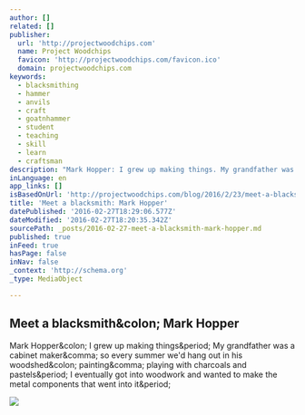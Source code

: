 ```yaml
---
author: []
related: []
publisher:
  url: 'http://projectwoodchips.com'
  name: Project Woodchips
  favicon: 'http://projectwoodchips.com/favicon.ico'
  domain: projectwoodchips.com
keywords:
  - blacksmithing
  - hammer
  - anvils
  - craft
  - goatnhammer
  - student
  - teaching
  - skill
  - learn
  - craftsman
description: "Mark Hopper: I grew up making things. My grandfather was a cabinet maker, so every summer we'd hang out in his woodshed: painting, playing with charcoals and pastels. I eventually got into woodwork and wanted to make the metal components that went into it."
inLanguage: en
app_links: []
isBasedOnUrl: 'http://projectwoodchips.com/blog/2016/2/23/meet-a-blacksmith-mark-hopper'
title: 'Meet a blacksmith: Mark Hopper'
datePublished: '2016-02-27T18:29:06.577Z'
dateModified: '2016-02-27T18:20:35.342Z'
sourcePath: _posts/2016-02-27-meet-a-blacksmith-mark-hopper.md
published: true
inFeed: true
hasPage: false
inNav: false
_context: 'http://schema.org'
_type: MediaObject

---
```

<article style=""><h1>Meet a blacksmith&amp;colon; Mark Hopper</h1><p>Mark Hopper&amp;colon; I grew up making things&amp;period; My grandfather was a cabinet maker&amp;comma; so every summer we'd hang out in his woodshed&amp;colon; painting&amp;comma; playing with charcoals and pastels&amp;period; I eventually got into woodwork and wanted to make the metal components that went into it&amp;period;</p><img src="http://static1.squarespace.com/static/55d10081e4b0a784cab685d9/5669b7d50e4c1134bbc21485/5697dbf276d99ceb5bb437fb/1456254809585/?format=1000w" /></article>
